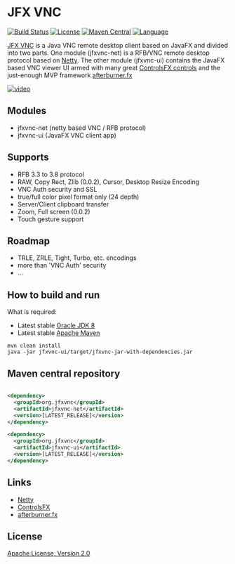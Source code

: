 # JFX VNC
[![Build Status](https://travis-ci.org/comtel2000/jfxvnc.png)](https://travis-ci.org/comtel2000/jfxvnc)  [![License](https://img.shields.io/badge/license-Apache_2-blue.svg)](http://www.apache.org/licenses/LICENSE-2.0)  [![Maven Central](https://maven-badges.herokuapp.com/maven-central/org.jfxvnc/jfxvnc-parent/badge.svg)](https://maven-badges.herokuapp.com/maven-central/org.jfxvnc/jfxvnc-parent)  [![Language](https://img.shields.io/badge/language-Java_8-red.svg)](http://www.oracle.com/technetwork/java)

[JFX VNC](http://jfxvnc.org) is a Java VNC remote desktop client based on JavaFX and divided into two parts. One module (jfxvnc-net) is a RFB/VNC remote desktop protocol based on [Netty](https://github.com/netty/netty). The other module (jfxvnc-ui) contains the JavaFX based VNC viewer UI armed with many great [ControlsFX controls](https://bitbucket.org/controlsfx/controlsfx/) and the just-enough MVP framework [afterburner.fx](https://github.com/AdamBien/afterburner.fx)

[![video](http://img.youtube.com/vi/hbsgvLNvPCc/0.jpg)](http://youtu.be/hbsgvLNvPCc)

## Modules
- jfxvnc-net (netty based VNC / RFB protocol)
- jfxvnc-ui (JavaFX VNC client app)

## Supports
- RFB 3.3 to 3.8 protocol
- RAW, Copy Rect, Zlib (0.0.2), Cursor, Desktop Resize Encoding
- VNC Auth security and SSL
- true/full color pixel format only (24 depth)
- Server/Client clipboard transfer
- Zoom, Full screen (0.0.2)
- Touch gesture support

## Roadmap
- TRLE, ZRLE, Tight, Turbo, etc. encodings
- more than 'VNC Auth' security
- ...

## How to build and run
What is required:

* Latest stable [Oracle JDK 8](http://www.oracle.com/technetwork/java)
* Latest stable [Apache Maven](http://maven.apache.org)

```shell
mvn clean install
java -jar jfxvnc-ui/target/jfxvnc-jar-with-dependencies.jar
```

## Maven central repository

```xml

<dependency>
  <groupId>org.jfxvnc</groupId>
  <artifactId>jfxvnc-net</artifactId>
  <version>[LATEST_RELEASE]</version>
</dependency>

<dependency>
  <groupId>org.jfxvnc</groupId>
  <artifactId>jfxvnc-ui</artifactId>
  <version>[LATEST_RELEASE]</version>
</dependency>

```

## Links
- [Netty](https://github.com/netty/netty)
- [ControlsFX](https://bitbucket.org/controlsfx/controlsfx)
- [afterburner.fx](https://github.com/AdamBien/afterburner.fx)

## License
[Apache License, Version 2.0](http://www.apache.org/licenses/LICENSE-2.0)